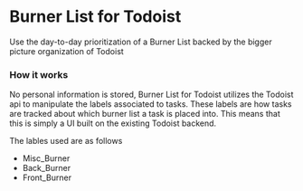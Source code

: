 # Burner List for Todoist
Use the day-to-day prioritization of a Burner List backed by the bigger picture organization of Todoist

### How it works

No personal information is stored, Burner List for Todoist utilizes the Todoist api to manipulate the labels associated to tasks. These labels are how tasks are tracked about which burner list a task is placed into. This means that this is simply a UI built on the existing Todoist backend.

The lables used are as follows
* Misc_Burner
* Back_Burner
* Front_Burner
